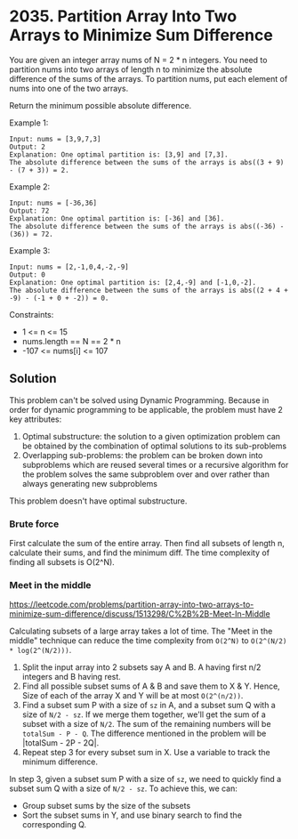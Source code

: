 # 2035. Partition Array Into Two Arrays to Minimize Sum Difference
You are given an integer array nums of N = 2 * n integers. You need to partition nums into two arrays of length n to minimize the absolute difference of the sums of the arrays. To partition nums, put each element of nums into one of the two arrays.

Return the minimum possible absolute difference.

Example 1:

    Input: nums = [3,9,7,3]
    Output: 2
    Explanation: One optimal partition is: [3,9] and [7,3].
    The absolute difference between the sums of the arrays is abs((3 + 9) - (7 + 3)) = 2.

Example 2:

    Input: nums = [-36,36]
    Output: 72
    Explanation: One optimal partition is: [-36] and [36].
    The absolute difference between the sums of the arrays is abs((-36) - (36)) = 72.

Example 3:

    Input: nums = [2,-1,0,4,-2,-9]
    Output: 0
    Explanation: One optimal partition is: [2,4,-9] and [-1,0,-2].
    The absolute difference between the sums of the arrays is abs((2 + 4 + -9) - (-1 + 0 + -2)) = 0.

Constraints:

* 1 <= n <= 15
* nums.length == N == 2 * n
* -107 <= nums[i] <= 107

## Solution
This problem can't be solved using Dynamic Programming. Because in order for dynamic programming to be applicable, the problem must have 2 key attributes:

1. Optimal substructure: the solution to a given optimization problem can be obtained by the combination of optimal solutions to its sub-problems
2. Overlapping sub-problems: the problem can be broken down into subproblems which are reused several times or a recursive algorithm for the problem solves the same subproblem over and over rather than always generating new subproblems

This problem doesn't have optimal substructure.

### Brute force
First calculate the sum of the entire array. Then find all subsets of length n, calculate their sums, and find the minimum diff. The time complexity of finding all subsets is O(2^N).

### Meet in the middle

https://leetcode.com/problems/partition-array-into-two-arrays-to-minimize-sum-difference/discuss/1513298/C%2B%2B-Meet-In-Middle

Calculating subsets of a large array takes a lot of time. The "Meet in the middle" technique can reduce the time complexity from `O(2^N)` to `O(2^(N/2) * log(2^(N/2)))`.

1. Split the input array into 2 subsets say A and B. A having first n/2 integers and B having rest.
2. Find all possible subset sums of A & B and save them to X & Y. Hence, Size of each of the array X and Y will be at most `O(2^(n/2))`.
3. Find a subset sum P with a size of `sz` in A, and a subset sum Q with a size of `N/2 - sz`. If we merge them together, we'll get the sum of a subset with a size of `N/2`. The sum of the remaining numbers will be `totalSum - P - Q`. The difference mentioned in the problem will be |totalSum - 2P - 2Q|.
4. Repeat step 3 for every subset sum in X. Use a variable to track the minimum difference.

In step 3, given a subset sum P with a size of `sz`, we need to quickly find a subset sum Q with a size of `N/2 - sz`. To achieve this, we can:

- Group subset sums by the size of the subsets
- Sort the subset sums in Y, and use binary search to find the corresponding Q.
